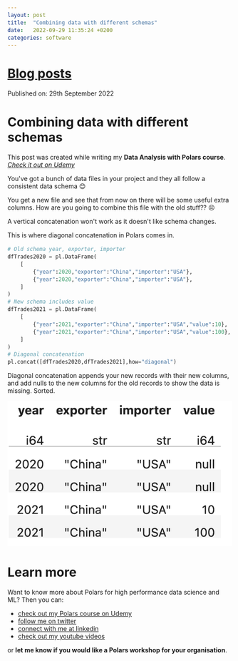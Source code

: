 ```yaml
---
layout: post
title:  "Combining data with different schemas"
date:   2022-09-29 11:35:24 +0200
categories: software
---
```

# [Blog posts](/blog/blog_index.html)
Published on: 29th September 2022

# Combining data with different schemas
This post was created while writing my **Data Analysis with Polars course**. 
[*Check it out on Udemy*](https://www.udemy.com/course/data-analysis-with-polars/?referralCode=A29DCDA40D369080C05A)

You've got a bunch of data files in your project and they all follow a consistent data schema 😊

You get a new file and see that from now on there will be some useful extra columns. How are you going to combine this file with the old stuff?? 😣

A vertical concatenation won't work as it doesn't like schema changes.

This is where diagonal concatenation in Polars comes in. 
```python
# Old schema year, exporter, importer
dfTrades2020 = pl.DataFrame(
    [
        {"year":2020,"exporter":"China","importer":"USA"},
        {"year":2020,"exporter":"China","importer":"USA"},
    ]
)
# New schema includes value
dfTrades2021 = pl.DataFrame(
    [
        {"year":2021,"exporter":"China","importer":"USA","value":10},
        {"year":2021,"exporter":"China","importer":"USA","value":100},
    ]
)
# Diagonal concatenation
pl.concat([dfTrades2020,dfTrades2021],how="diagonal")
```
Diagonal concatenation appends your new records with their new columns, and add nulls to the new columns for the old records to show the data is missing. Sorted.

![Output of the diagonal concatenation](/img/diag_concat_output.png)


# Learn more
Want to know more about Polars for high performance data science and ML? Then you can:
- [check out my Polars course on Udemy](https://www.udemy.com/course/data-analysis-with-polars/?referralCode=A29DCDA40D369080C05A) 
- [follow me on twitter](https://twitter.com/braaannigan)
- [connect with me at linkedin](https://www.linkedin.com/in/liam-brannigan-9080b214a/)
- [check out my youtube videos](https://www.youtube.com/watch?v=nGritAo-71o)

or **let me know if you would like a Polars workshop for your organisation**.